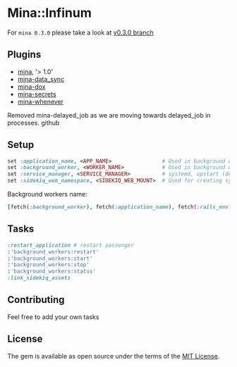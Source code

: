 # Mina::Infinum

For `mina 0.3.0` please take a look at [v0.3.0 branch](https://github.com/infinum/mina-infinum/tree/v0.3.0)
## Plugins

* [mina](https://github.com/mina-deploy/mina), '> 1.0'
* [mina-data_sync](https://github.com/d4be4st/mina-data_sync)
* [mina-dox](https://github.com/infinum/mina-dox)
* [mina-secrets](https://github.com/infinum/mina-secrets)
* [mina-whenever](https://github.com/mina-deploy/mina-whenever)

Removed mina-delayed_job as we are moving towards delayed_job in processes.
github

## Setup

``` ruby
set :application_name, <APP_NAME>                # Used in background workers tasks
set :background_worker, <WORKER_NAME>            # Used in background workers tasks (eg. 'dj')
set :service_manager, <SERVICE_MANAGER>          # systemd, upstart (default)
set :sidekiq_web_namespace, <SIDEKIQ_WEB_MOUNT>  # Used for creating symlink to Sidekiq assets in public/
```

Background workers name:

```ruby
[fetch(:background_worker), fetch(:application_name), fetch(:rails_env)].join('-') # dj-labs-production
```

## Tasks

``` ruby
:restart_application # restart passenger
:'background_workers:restart'
:'background_workers:start'
:'background_workers:stop'
:'background_workers:status'
:link_sidekiq_assets
```

## Contributing

Feel free to add your own tasks

## License

The gem is available as open source under the terms of the [MIT License](http://opensource.org/licenses/MIT).
